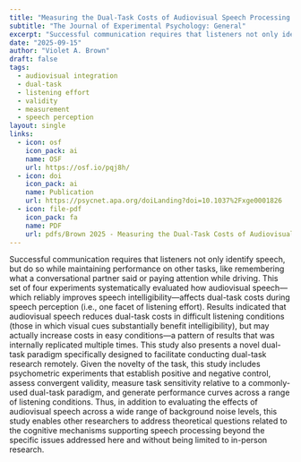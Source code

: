 ```yaml
---
title: "Measuring the Dual-Task Costs of Audiovisual Speech Processing Across Levels of Background Noise "
subtitle: "The Journal of Experimental Psychology: General"
excerpt: "Successful communication requires that listeners not only identify speech, but do so while maintaining performance on other tasks, like remembering what a conversational partner said or paying attention while driving. This set of four experiments systematically evaluated how audiovisual speech—which reliably improves speech intelligibility—affects dual-task costs during speech perception (i.e., one facet of listening effort). Results indicated that audiovisual speech reduces dual-task costs in difficult listening conditions (those in which visual cues substantially benefit intelligibility), but may actually increase costs in easy conditions—a pattern of results that was internally replicated multiple times. This study also presents a novel dual-task paradigm specifically designed to facilitate conducting dual-task research remotely. Given the novelty of the task, this study includes psychometric experiments that establish positive and negative control, assess convergent validity, measure task sensitivity relative to a commonly-used dual-task paradigm, and generate performance curves across a range of listening conditions. Thus, in addition to evaluating the effects of audiovisual speech across a wide range of background noise levels, this study enables other researchers to address theoretical questions related to the cognitive mechanisms supporting speech processing beyond the specific issues addressed here and without being limited to in-person research."
date: "2025-09-15"
author: "Violet A. Brown"
draft: false
tags:
  - audiovisual integration
  - dual-task
  - listening effort
  - validity
  - measurement
  - speech perception 
layout: single
links:
  - icon: osf
    icon_pack: ai
    name: OSF
    url: https://osf.io/pqj8h/
  - icon: doi
    icon_pack: ai
    name: Publication
    url: https://psycnet.apa.org/doiLanding?doi=10.1037%2Fxge0001826
  - icon: file-pdf
    icon_pack: fa
    name: PDF
    url: pdfs/Brown 2025 - Measuring the Dual-Task Costs of Audiovisual Speech Processing Across Levels of Background Noise .pdf
---
```


Successful communication requires that listeners not only identify speech, but do so while maintaining performance on other tasks, like remembering what a conversational partner said or paying attention while driving. This set of four experiments systematically evaluated how audiovisual speech—which reliably improves speech intelligibility—affects dual-task costs during speech perception (i.e., one facet of listening effort). Results indicated that audiovisual speech reduces dual-task costs in difficult listening conditions (those in which visual cues substantially benefit intelligibility), but may actually increase costs in easy conditions—a pattern of results that was internally replicated multiple times. This study also presents a novel dual-task paradigm specifically designed to facilitate conducting dual-task research remotely. Given the novelty of the task, this study includes psychometric experiments that establish positive and negative control, assess convergent validity, measure task sensitivity relative to a commonly-used dual-task paradigm, and generate performance curves across a range of listening conditions. Thus, in addition to evaluating the effects of audiovisual speech across a wide range of background noise levels, this study enables other researchers to address theoretical questions related to the cognitive mechanisms supporting speech processing beyond the specific issues addressed here and without being limited to in-person research.